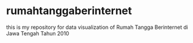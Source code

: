 # rumahtanggaberinternet
this is my repository for data visualization of Rumah Tangga Berinternet di Jawa Tengah Tahun 2010
